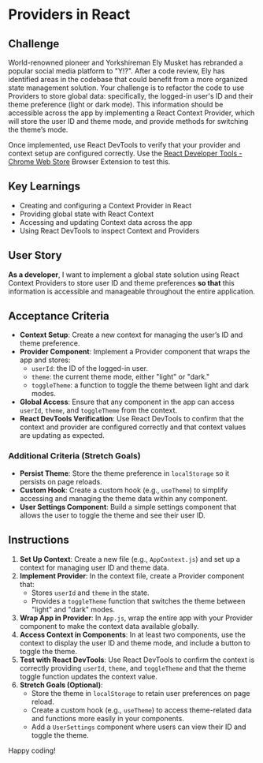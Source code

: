 # Providers in React

## Challenge

World-renowned pioneer and Yorkshireman Ely Musket has rebranded a popular social media platform to "Y!?". After a code review, Ely has identified areas in the codebase that could benefit from a more organized state management solution. Your challenge is to refactor the code to use Providers to store global data: specifically, the logged-in user's ID and their theme preference (light or dark mode). This information should be accessible across the app by implementing a React Context Provider, which will store the user ID and theme mode, and provide methods for switching the theme’s mode.

Once implemented, use React DevTools to verify that your provider and context setup are configured correctly.
Use the [React Developer Tools - Chrome Web Store](https://chromewebstore.google.com/detail/react-developer-tools/fmkadmapgofadopljbjfkapdkoienihi?hl=en&pli=1) Browser Extension to test this.

## Key Learnings

- Creating and configuring a Context Provider in React
- Providing global state with React Context
- Accessing and updating Context data across the app
- Using React DevTools to inspect Context and Providers

## User Story

**As a developer**, I want to implement a global state solution using React Context Providers to store user ID and theme preferences **so that** this information is accessible and manageable throughout the entire application.

## Acceptance Criteria

- **Context Setup**: Create a new context for managing the user’s ID and theme preference.
- **Provider Component**: Implement a Provider component that wraps the app and stores:
  - `userId`: the ID of the logged-in user.
  - `theme`: the current theme mode, either "light" or "dark."
  - `toggleTheme`: a function to toggle the theme between light and dark modes.
- **Global Access**: Ensure that any component in the app can access `userId`, `theme`, and `toggleTheme` from the context.
- **React DevTools Verification**: Use React DevTools to confirm that the context and provider are configured correctly and that context values are updating as expected.

### Additional Criteria (Stretch Goals)

- **Persist Theme**: Store the theme preference in `localStorage` so it persists on page reloads.
- **Custom Hook**: Create a custom hook (e.g., `useTheme`) to simplify accessing and managing the theme data within any component.
- **User Settings Component**: Build a simple settings component that allows the user to toggle the theme and see their user ID.

## Instructions

1. **Set Up Context**: Create a new file (e.g., `AppContext.js`) and set up a context for managing user ID and theme data.
2. **Implement Provider**: In the context file, create a Provider component that:
   - Stores `userId` and `theme` in the state.
   - Provides a `toggleTheme` function that switches the theme between "light" and "dark" modes.
3. **Wrap App in Provider**: In `App.js`, wrap the entire app with your Provider component to make the context data available globally.
4. **Access Context in Components**: In at least two components, use the context to display the user ID and theme mode, and include a button to toggle the theme.
5. **Test with React DevTools**: Use React DevTools to confirm the context is correctly providing `userId`, `theme`, and `toggleTheme` and that the theme toggle function updates the context value.
6. **Stretch Goals (Optional)**:
   - Store the theme in `localStorage` to retain user preferences on page reload.
   - Create a custom hook (e.g., `useTheme`) to access theme-related data and functions more easily in your components.
   - Add a `UserSettings` component where users can view their ID and toggle the theme.

Happy coding!

